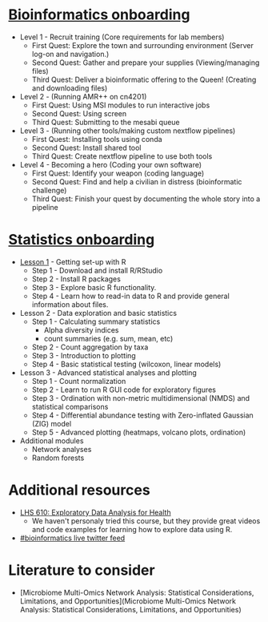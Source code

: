 # [Bioinformatics onboarding](https://github.com/EnriqueDoster/Bioinformatic_resources/blob/master/Onboarding_training/Bioinformatics_onboarding/Bioinformatics_onboarding_lesson_overview.md)
* Level 1 - Recruit training (Core requirements for lab members)
  * First Quest: Explore the town and surrounding environment (Server log-on and navigation.)
  * Second Quest: Gather and prepare your supplies (Viewing/managing files)
  * Third Quest: Deliver a bioinformatic offering to the Queen! (Creating and downloading files)
* Level 2 -  (Running AMR++ on cn4201)
  * First Quest: Using MSI modules to run interactive jobs
  * Second Quest: Using screen
  * Third Quest: Submitting to the mesabi queue
* Level 3 - (Running other tools/making custom nextflow pipelines)
  * First Quest: Installing tools using conda
  * Second Quest: Install shared tool
  * Third Quest: Create nextflow pipeline to use both tools
* Level 4 - Becoming a hero (Coding your own software)
  * First Quest: Identify your weapon (coding language)
  * Second Quest: Find and help a civilian in distress (bioinformatic challenge)
  * Third Quest: Finish your quest by documenting the whole story into a pipeline

# [Statistics onboarding](https://github.com/EnriqueDoster/Bioinformatic_resources/blob/master/Onboarding_training/Statistics_onboarding/Statistics_overview.md)
* [Lesson 1](https://github.com/EnriqueDoster/Bioinformatic_resources/blob/master/Onboarding_training/Statistics_onboarding/Statistics_lesson_1.md) - Getting set-up with R
  * Step 1 - Download and install R/RStudio
  * Step 2 - Install R packages
  * Step 3 - Explore basic R functionality.
  * Step 4 - Learn how to read-in data to R and provide general information about files.
* Lesson 2 - Data exploration and basic statistics
  * Step 1 - Calculating summary statistics
    * Alpha diversity indices
    * count summaries (e.g. sum, mean, etc)
  * Step 2 - Count aggregation by taxa
  * Step 3 - Introduction to plotting
  * Step 4 - Basic statistical testing (wilcoxon, linear models)
* Lesson 3 - Advanced statistical analyses and plotting
  * Step 1 - Count normalization
  * Step 2 - Learn to run R GUI code for exploratory figures
  * Step 3 - Ordination with non-metric multidimensional (NMDS) and statistical comparisons
  * Step 4 - Differential abundance testing with Zero-inflated Gaussian (ZIG) model
  * Step 5 - Advanced plotting (heatmaps, volcano plots, ordination)
* Additional modules
  * Network analyses
  * Random forests


# Additional resources
* [LHS 610: Exploratory Data Analysis for Health](https://kdpsingh.lab.medicine.umich.edu/lhs-610)
  * We haven't personaly tried this course, but they provide great videos and code examples for learning how to explore data using R.
* [#bioinformatics live twitter feed](https://twitter.com/search?q=%23bioinformatics&src=hash)

# Literature to consider
* [Microbiome Multi-Omics Network Analysis: Statistical Considerations, Limitations, and Opportunities](Microbiome Multi-Omics Network Analysis: Statistical Considerations, Limitations, and Opportunities)
